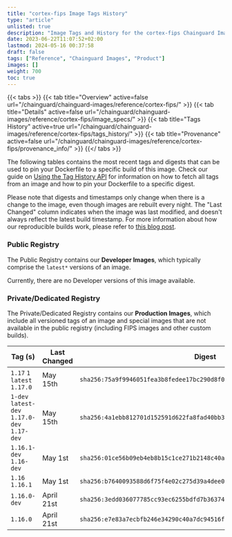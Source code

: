 ```yaml
---
title: "cortex-fips Image Tags History"
type: "article"
unlisted: true
description: "Image Tags and History for the cortex-fips Chainguard Image"
date: 2023-06-22T11:07:52+02:00
lastmod: 2024-05-16 00:37:58
draft: false
tags: ["Reference", "Chainguard Images", "Product"]
images: []
weight: 700
toc: true
---
```


{{< tabs >}}
{{< tab title="Overview" active=false url="/chainguard/chainguard-images/reference/cortex-fips/" >}}
{{< tab title="Details" active=false url="/chainguard/chainguard-images/reference/cortex-fips/image_specs/" >}}
{{< tab title="Tags History" active=true url="/chainguard/chainguard-images/reference/cortex-fips/tags_history/" >}}
{{< tab title="Provenance" active=false url="/chainguard/chainguard-images/reference/cortex-fips/provenance_info/" >}}
{{</ tabs >}}

The following tables contains the most recent tags and digests that can be used to pin your Dockerfile to a specific build of this image. Check our guide on [Using the Tag History API](/chainguard/chainguard-images/using-the-tag-history-api/) for information on how to fetch all tags from an image and how to pin your Dockerfile to a specific digest.

Please note that digests and timestamps only change when there is a change to the image, even though images are rebuilt every night. The "Last Changed" column indicates when the image was last modified, and doesn't always reflect the latest build timestamp. For more information about how our reproducible builds work, please refer to [this blog post](https://www.chainguard.dev/unchained/reproducing-chainguards-reproducible-image-builds).

### Public Registry
The Public Registry contains our **Developer Images**, which typically comprise the `latest*` versions of an image.

Currently, there are no Developer versions of this image available.

### Private/Dedicated Registry
The Private/Dedicated Registry contains our **Production Images**, which include all versioned tags of an image and special images that are not available in the public registry (including FIPS images and other custom builds).

| Tag (s)                                       | Last Changed | Digest                                                                    |
|-----------------------------------------------|--------------|---------------------------------------------------------------------------|
|  `1.17` `1` `latest` `1.17.0`                 | May 15th     | `sha256:75a9f9946051fea3b8fedee17bc290d8f01b03d730b3250dd298960be2350df8` |
|  `1-dev` `latest-dev` `1.17.0-dev` `1.17-dev` | May 15th     | `sha256:4a1ebb812701d152591d622fa8fad40bb3ccb8816318e3cb1d12df32fc859a90` |
|  `1.16.1-dev` `1.16-dev`                      | May 1st      | `sha256:01ce56b09eb4eb8b15c1ce271b2148c40a2d04c50bad86a48bb6b0e4d5c2e249` |
|  `1.16` `1.16.1`                              | May 1st      | `sha256:b7640093588d6f75f4e02c275d39a4dee046190d7969f7b2668b6be0adafa1c1` |
|  `1.16.0-dev`                                 | April 21st   | `sha256:3edd036077785cc93ec6255bdfd7b363746396938ac358cac30924be6ea9b69e` |
|  `1.16.0`                                     | April 21st   | `sha256:e7e83a7ecbfb246e34290c40a7dc94516fda88e7df42f8b63fd78dc88b9d4d64` |

